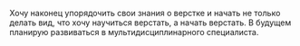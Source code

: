 Хочу наконец упорядочить свои знания о верстке и начать не только делать вид, что хочу научиться верстать, а начать верстать. В будущем планирую развиваться в мультидисциплинарного специалиста.